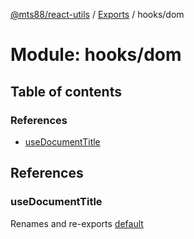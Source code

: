 [@mts88/react-utils](../README.md) / [Exports](../modules.md) / hooks/dom

# Module: hooks/dom

## Table of contents

### References

- [useDocumentTitle](hooks_dom.md#usedocumenttitle)

## References

### useDocumentTitle

Renames and re-exports [default](hooks_dom_useDocumentTitle.md#default)
